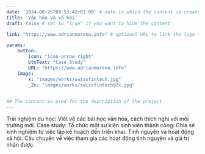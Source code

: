 ```yaml
---
date: '2024-08-25T09:53:42+02:00' # date in which the content is created - defaults to "today"
title: 'Văn hóa và xã hội'
draft: false # set to "true" if you want to hide the content 

link: "https://www.adrianmoreno.info" # optional URL to link the logo to

params:
    button:
        icon: "icon-arrow-right"
        btnText: "Case Study"
        URL: "https://www.adrianmoreno.info"
    image:  
        x: "images/works/swissfintech.jpg"
        _2x: "images/works/swissfintech@2x.jpg"
    

## The content is used for the description of the project
---
```


Trải nghiệm du học: Viết về các bài học văn hóa, cách thích nghi với môi trường mới.
Case study: Tổ chức một sự kiện sinh viên thành công: Chia sẻ kinh nghiệm từ việc lập kế hoạch đến triển khai.
Tình nguyện và hoạt động xã hội: Câu chuyện về việc tham gia các hoạt động tình nguyện và giá trị nhận được.
